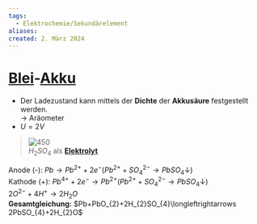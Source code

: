 ```yaml
---
tags:
  - Elektrochemie/Sekundärelement
aliases: 
created: 2. März 2024
---
```


# [Blei](../Physik/Materialkunde/Blei.md)-[Akku](Sekundärelement.md)

- Der Ladezustand kann mittels der **Dichte** der **Akkusäure** festgestellt werden.  
	$\rightarrow$ Aräometer
- $U=2V$

>![450](assets/Bleiakku.png)  
>$H_{2}SO_4$ als **[Elektrolyt](Elektrochemie.md)** 

Anode (-): $Pb\longrightarrow Pb^{2+}+2e^{-}(Pb^{2+}+SO_{4}^{2-}\rightarrow PbSO_{4}\downarrow)$  
Kathode (+): $Pb^{4+}+2e^{-}\longrightarrow Pb^{2+}(Pb^{2+}+SO_{4}^{2-}\rightarrow PbSO_{4}\downarrow)$  
$2O^{2-}+4H^{+}\longrightarrow 2H_{2}O$  
**Gesamtgleichung:** $Pb+PbO_{2}+2H_{2}SO_{4}\longleftrightarrows 2PbSO_{4}+2H_{2}O$ 